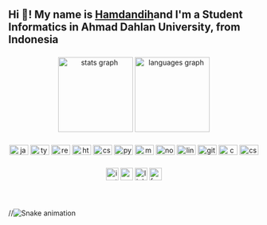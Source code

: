 <h2 align="left">Hi 👋! My name is <a href = "https://dansecret.github.io/" target="_blank" >Hamdandih</a>and I'm a Student Informatics in Ahmad Dahlan University, from Indonesia</h2>

###

<div align="center">
  <img src="https://github-readme-stats.vercel.app/api?hide_title=false&hide_rank=false&show_icons=true&include_all_commits=true&count_private=true&disable_animations=false&theme=codeSTACKr&locale=en&hide_border=false&username=dansecret" height="150" alt="stats graph"  />
  <img src="https://github-readme-stats.vercel.app/api/top-langs?locale=en&hide_title=false&layout=compact&card_width=320&langs_count=5&theme=codeSTACKr&hide_border=false&username=dansecret" height="150" alt="languages graph"  />
</div>

###

###

<div align="center">
  <img src="https://cdn.jsdelivr.net/gh/devicons/devicon/icons/javascript/javascript-original.svg" height="20" width="38" alt="javascript logo"  />
  <img src="https://cdn.jsdelivr.net/gh/devicons/devicon/icons/typescript/typescript-plain.svg" height="20" width="38" alt="typescript logo"  />
  <img src="https://cdn.jsdelivr.net/gh/devicons/devicon/icons/react/react-original.svg" height="20" width="38" alt="react logo"  />
  <img src="https://cdn.jsdelivr.net/gh/devicons/devicon/icons/html5/html5-original.svg" height="20" width="38" alt="html5 logo"  />
  <img src="https://cdn.jsdelivr.net/gh/devicons/devicon/icons/css3/css3-original.svg" height="20" width="38" alt="css3 logo"  />
  <img src="https://cdn.jsdelivr.net/gh/devicons/devicon/icons/python/python-original.svg" height="20" width="38" alt="python logo"  />
  <img src="https://cdn.jsdelivr.net/gh/devicons/devicon/icons/mysql/mysql-original.svg" height="20" width="38" alt="mysql logo"  />
  <img src="https://cdn.jsdelivr.net/gh/devicons/devicon/icons/nodejs/nodejs-original.svg" height="20" width="38" alt="nodejs logo"  />
  <img src="https://cdn.jsdelivr.net/gh/devicons/devicon/icons/linux/linux-original.svg" height="20" width="38" alt="linux logo"  />
  <img src="https://cdn.jsdelivr.net/gh/devicons/devicon/icons/github/github-original.svg" height="20" width="38" alt="github logo"  />
  <img src="https://cdn.jsdelivr.net/gh/devicons/devicon/icons/c/c-original.svg" height="20" width="38" alt="c logo"  />
  <img src="https://cdn.jsdelivr.net/gh/devicons/devicon/icons/csharp/csharp-original.svg" height="20" width="38" alt="csharp logo"  />
</div>

###

<div align="center">
  <img src="https://img.shields.io/static/v1?message=Instagram&logo=instagram&label=&color=E4405F&logoColor=white&labelColor=&style=for-the-badge" height="25" alt="instagram logo"  />
  <img src="https://img.shields.io/static/v1?message=Gmail&logo=gmail&label=&color=D14836&logoColor=white&labelColor=&style=for-the-badge" height="25" alt="gmail logo"  />
  <img src="https://img.shields.io/static/v1?message=LinkedIn&logo=linkedin&label=&color=0077B5&logoColor=white&labelColor=&style=for-the-badge" height="25" alt="linkedin logo"  />
  <img src="https://img.shields.io/static/v1?message=Facebook&logo=facebook&label=&color=1877F2&logoColor=white&labelColor=&style=for-the-badge" height="25" alt="facebook logo"  />
</div>

###

<br clear="both">

//<img href="https://raw.githubusercontent.com/dansecret/dansecret/blob/output/snake.svg" alt="Snake animation" />

###

